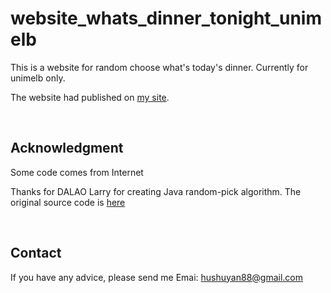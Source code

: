 # website_whats_dinner_tonight_unimelb

This is a website for random choose what's today's dinner. Currently for unimelb only.

The website had published on [my site](http://www.hushuyan.com/dinner).

<br />

## Acknowledgment

Some code comes from Internet

Thanks for DALAO Larry for creating Java random-pick algorithm. The original source code is [here](RandomPick.java)

<br />

## Contact

If you have any advice, please send me Emai: hushuyan88@gmail.com
